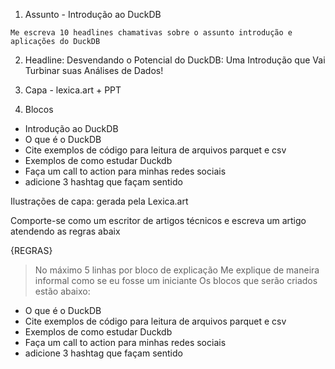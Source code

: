 1. Assunto - Introdução ao DuckDB

```
Me escreva 10 headlines chamativas sobre o assunto introdução e aplicações do DuckDB
```

2. Headline: Desvendando o Potencial do DuckDB: Uma Introdução que Vai Turbinar suas Análises de Dados!

3. Capa - lexica.art + PPT

4. Blocos
- Introdução ao DuckDB
- O que é o DuckDB
- Cite exemplos de código para leitura de arquivos parquet e csv
- Exemplos de como estudar Duckdb
- Faça um call to action para minhas redes sociais
- adicione 3 hashtag que façam sentido

Ilustrações de capa: gerada pela Lexica.art 

Comporte-se como um escritor de artigos técnicos e escreva um artigo atendendo as regras abaix

{REGRAS}
> No máximo 5 linhas por bloco de explicação
> Me explique de maneira informal como se eu fosse um iniciante
> Os blocos que serão criados estão abaixo:
- O que é o DuckDB
- Cite exemplos de código para leitura de arquivos parquet e csv
- Exemplos de como estudar Duckdb
- Faça um call to action para minhas redes sociais
- adicione 3 hashtag que façam sentido